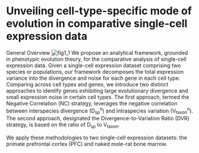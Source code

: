 # Unveiling cell-type-specific mode of evolution in comparative single-cell expression data
General Overview
![fig1_1](https://github.com/user-attachments/assets/6f1cc303-ca89-45af-9a18-ee8239a59300)
We propose an analytical framework, grounded in phenotypic evolution theory, for the comparative analysis of single-cell expression data. Given a single-cell expression dataset comprising two species or populations, our framework decomposes the total expression variance into the divergence and noise for each gene in each cell type. Comparing across cell types and genes, we introduce two distinct approaches to identify genes exhibiting large evolutionary divergence and small expression noise in certain cell types. The first approach, termed the Negative Correlation (NC) strategy, leverages the negative correlation between interspecies divergence (D<sub>sp</sub><sup>n</sup>) and intraspecies variation (V<sub>taxon</sub><sup>n</sup>). The second approach, designated the Divergence-to-Variation Ratio (DVR) strategy, is based on the ratio of D<sub>sp</sub> to V<sub>taxon</sub>.

We apply these methodologies to two single-cell expression datasets: the primate prefrontal cortex (PFC) and naked mole-rat bone marrow.
